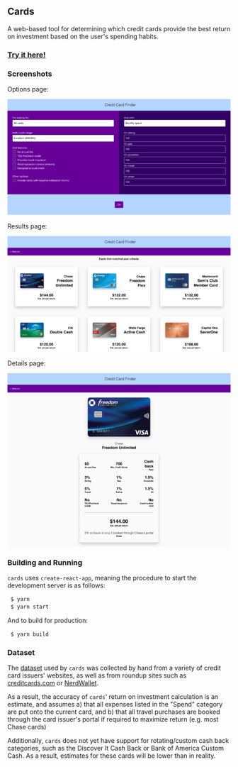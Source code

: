 ## Cards

A web-based tool for determining which credit cards provide the best return on investment based on the user's spending habits.

### [Try it here!](https://cubified.github.io/cards)

### Screenshots

Options page:

![0.png](https://github.com/Cubified/cards/blob/main/screenshots/0.png)

Results page:

![1.png](https://github.com/Cubified/cards/blob/main/screenshots/1.png)

Details page:

![2.png](https://github.com/Cubified/cards/blob/main/screenshots/2.png)

### Building and Running

`cards` uses `create-react-app`, meaning the procedure to start the development server is as follows:

```sh
 $ yarn
 $ yarn start
```

And to build for production:

```sh
 $ yarn build
```

### Dataset

The [dataset](https://github.com/Cubified/cards/blob/main/src/cards.csv) used by `cards` was collected by hand from a variety of credit card issuers' websites, as well as from roundup sites such as [creditcards.com](https://creditcards.com) or [NerdWallet](https://nerdwallet.com).

As a result, the accuracy of `cards`' return on investment calculation is an estimate, and assumes a) that all expenses listed in the "Spend" category are put onto the current card, and b) that all travel purchases are booked through the card issuer's portal if required to maximize return (e.g. most Chase cards)

Additionally, `cards` does not yet have support for rotating/custom cash back categories, such as the Discover It Cash Back or Bank of America Custom Cash.  As a result, estimates for these cards will be lower than in reality.
